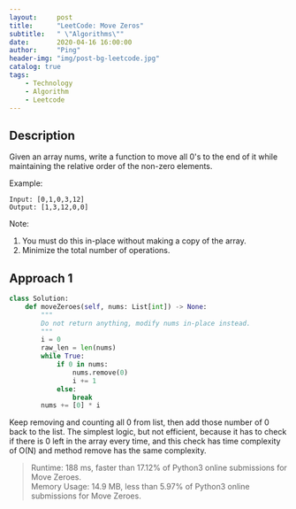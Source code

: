 ```yaml
---
layout:     post
title:      "LeetCode: Move Zeros"
subtitle:   " \"Algorithms\""
date:       2020-04-16 16:00:00
author:     "Ping"
header-img: "img/post-bg-leetcode.jpg"
catalog: true
tags:
    - Technology
    - Algorithm
    - Leetcode
---
```


## Description
Given an array nums, write a function to move all 0's to the end of it while maintaining the relative order of the non-zero elements.

Example:

```
Input: [0,1,0,3,12]
Output: [1,3,12,0,0]
````

Note:

1. You must do this in-place without making a copy of the array.
2. Minimize the total number of operations.


## Approach 1
```python
class Solution:
    def moveZeroes(self, nums: List[int]) -> None:
        """
        Do not return anything, modify nums in-place instead.
        """
        i = 0
        raw_len = len(nums)
        while True:
            if 0 in nums:
                nums.remove(0)
                i += 1
            else:
                break
        nums += [0] * i
````
Keep removing and counting all 0 from list, then add those number of 0 back to the list. The simplest logic, but not efficient, because it has to check if there is 0 left in the array every time, and this check has time complexity of O(N) and method remove has the same complexity.

> Runtime: 188 ms, faster than 17.12% of Python3 online submissions for Move Zeroes.  
Memory Usage: 14.9 MB, less than 5.97% of Python3 online submissions for Move Zeroes.